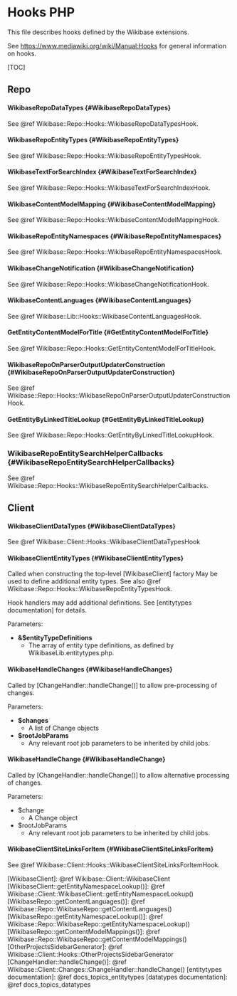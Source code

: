 # Hooks PHP

This file describes hooks defined by the Wikibase extensions.

See https://www.mediawiki.org/wiki/Manual:Hooks for general information on hooks.

[TOC]

Repo
------------------------------------------------------------

#### WikibaseRepoDataTypes {#WikibaseRepoDataTypes}
See @ref Wikibase::Repo::Hooks::WikibaseRepoDataTypesHook.

#### WikibaseRepoEntityTypes {#WikibaseRepoEntityTypes}
See @ref Wikibase::Repo::Hooks::WikibaseRepoEntityTypesHook.

#### WikibaseTextForSearchIndex {#WikibaseTextForSearchIndex}
See @ref Wikibase::Repo::Hooks::WikibaseTextForSearchIndexHook.

#### WikibaseContentModelMapping {#WikibaseContentModelMapping}
See @ref Wikibase::Repo::Hooks::WikibaseContentModelMappingHook.

#### WikibaseRepoEntityNamespaces {#WikibaseRepoEntityNamespaces}
See @ref Wikibase::Repo::Hooks::WikibaseRepoEntityNamespacesHook.

#### WikibaseChangeNotification {#WikibaseChangeNotification}
See @ref Wikibase::Repo::Hooks::WikibaseChangeNotificationHook.

#### WikibaseContentLanguages {#WikibaseContentLanguages}
See @ref Wikibase::Lib::Hooks::WikibaseContentLanguagesHook.

#### GetEntityContentModelForTitle {#GetEntityContentModelForTitle}
See @ref Wikibase::Repo::Hooks::GetEntityContentModelForTitleHook.

#### WikibaseRepoOnParserOutputUpdaterConstruction {#WikibaseRepoOnParserOutputUpdaterConstruction}
See @ref Wikibase::Repo::Hooks::WikibaseRepoOnParserOutputUpdaterConstructionHook.

#### GetEntityByLinkedTitleLookup {#GetEntityByLinkedTitleLookup}
See @ref Wikibase::Repo::Hooks::GetEntityByLinkedTitleLookupHook.

### WikibaseRepoEntitySearchHelperCallbacks {#WikibaseRepoEntitySearchHelperCallbacks}
See @ref Wikibase::Repo::Hooks::WikibaseRepoEntitySearchHelperCallbacks.

Client
------------------------------------------------------------

#### WikibaseClientDataTypes {#WikibaseClientDataTypes}
See @ref Wikibase::Client::Hooks::WikibaseClientDataTypesHook

#### WikibaseClientEntityTypes {#WikibaseClientEntityTypes}
Called when constructing the top-level [WikibaseClient] factory
May be used to define additional entity types.
See also @ref Wikibase::Repo::Hooks::WikibaseRepoEntityTypesHook.

Hook handlers may add additional definitions.
See [entitytypes documentation] for details.

Parameters:
* **&$entityTypeDefinitions**
  * The array of entity type definitions, as defined by WikibaseLib.entitytypes.php.

#### WikibaseHandleChanges {#WikibaseHandleChanges}
Called by [ChangeHandler::handleChange()] to allow pre-processing of changes.

Parameters:
* **$changes**
  * A list of Change objects
* **$rootJobParams**
  * Any relevant root job parameters to be inherited by child jobs.

#### WikibaseHandleChange {#WikibaseHandleChange}
Called by [ChangeHandler::handleChange()] to allow alternative processing of changes.

Parameters:
* $change
  * A Change object
* $rootJobParams
  * Any relevant root job parameters to be inherited by child jobs.

#### WikibaseClientSiteLinksForItem {#WikibaseClientSiteLinksForItem}
See @ref Wikibase::Client::Hooks::WikibaseClientSiteLinksForItemHook.

[WikibaseClient]: @ref Wikibase::Client::WikibaseClient
[WikibaseClient::getEntityNamespaceLookup()]: @ref Wikibase::Client::WikibaseClient::getEntityNamespaceLookup()
[WikibaseRepo::getContentLanguages()]: @ref Wikibase::Repo::WikibaseRepo::getContentLanguages()
[WikibaseRepo::getEntityNamespaceLookup()]: @ref Wikibase::Repo::WikibaseRepo::getEntityNamespaceLookup()
[WikibaseRepo::getContentModelMappings()]: @ref Wikibase::Repo::WikibaseRepo::getContentModelMappings()
[OtherProjectsSidebarGenerator]: @ref Wikibase::Client::Hooks::OtherProjectsSidebarGenerator
[ChangeHandler::handleChange()]: @ref Wikibase::Client::Changes::ChangeHandler::handleChange()
[entitytypes documentation]: @ref docs_topics_entitytypes
[datatypes documentation]: @ref docs_topics_datatypes
